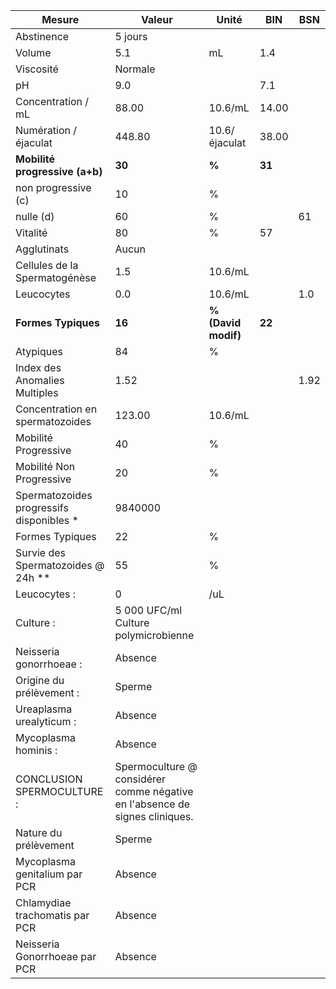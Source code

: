 |                 Mesure                 |                                   Valeur                                  |       Unité       |  BIN | BSN|
|----------------------------------------|---------------------------------------------------------------------------|-------------------|------|----|
|               Abstinence               |                                  5 jours                                  |                   |      |    |
|                 Volume                 |                                    5.1                                    |         mL        |  1.4 |    |
|                Viscosité               |                                  Normale                                  |                   |      |    |
|                   pH                   |                                    9.0                                    |                   |  7.1 |    |
|           Concentration / mL           |                                   88.00                                   |      10.6/mL      | 14.00|    |
|          Numération / éjaculat         |                                   448.80                                  |   10.6/éjaculat   | 38.00|    |
|     **Mobilité progressive (a+b)**     |                                   **30**                                  |       **%**       |**31**|    |
|           non progressive (c)          |                                     10                                    |         %         |      |    |
|                nulle (d)               |                                     60                                    |         %         |      | 61 |
|                Vitalité                |                                     80                                    |         %         |  57  |    |
|               Agglutinats              |                                   Aucun                                   |                   |      |    |
|      Cellules de la Spermatogénèse     |                                    1.5                                    |      10.6/mL      |      |    |
|               Leucocytes               |                                    0.0                                    |      10.6/mL      |      | 1.0|
|           **Formes Typiques**          |                                   **16**                                  |**% (David modif)**|**22**|    |
|                Atypiques               |                                     84                                    |         %         |      |    |
|      Index des Anomalies Multiples     |                                    1.52                                   |                   |      |1.92|
|     Concentration en spermatozoides    |                                   123.00                                  |      10.6/mL      |      |    |
|          Mobilité Progressive          |                                     40                                    |         %         |      |    |
|        Mobilité Non Progressive        |                                     20                                    |         %         |      |    |
|Spermatozoides progressifs disponibles *|                                  9840000                                  |                   |      |    |
|             Formes Typiques            |                                     22                                    |         %         |      |    |
|   Survie des Spermatozoides @ 24h **   |                                     55                                    |         %         |      |    |
|              Leucocytes :              |                                     0                                     |        /uL        |      |    |
|                Culture :               |                    5 000 UFC/ml Culture polymicrobienne                   |                   |      |    |
|         Neisseria gonorrhoeae :        |                                  Absence                                  |                   |      |    |
|        Origine du prélèvement :        |                                   Sperme                                  |                   |      |    |
|        Ureaplasma urealyticum :        |                                  Absence                                  |                   |      |    |
|          Mycoplasma hominis :          |                                  Absence                                  |                   |      |    |
|       CONCLUSION SPERMOCULTURE :       |Spermoculture @ considérer comme négative en l'absence de signes cliniques.|                   |      |    |
|          Nature du prélèvement         |                                   Sperme                                  |                   |      |    |
|      Mycoplasma genitalium par PCR     |                                  Absence                                  |                   |      |    |
|     Chlamydiae trachomatis par PCR     |                                  Absence                                  |                   |      |    |
|      Neisseria Gonorrhoeae par PCR     |                                  Absence                                  |                   |      |    |